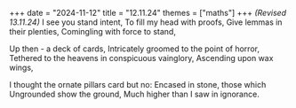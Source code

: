+++
date = "2024-11-12"
title = "12.11.24"
themes = ["maths"]
+++
*(Revised 13.11.24)*
I see you stand intent,
To fill my head with proofs,
Give lemmas in their plenties,
Comingling with force to stand,

Up then - a deck of cards,
Intricately groomed to the point of horror,
Tethered to the heavens in conspicuous vainglory,
Ascending upon wax wings,

I thought the ornate pillars card but no:
Encased in stone, those which
Ungrounded show the ground,
Much higher than I saw in ignorance.
